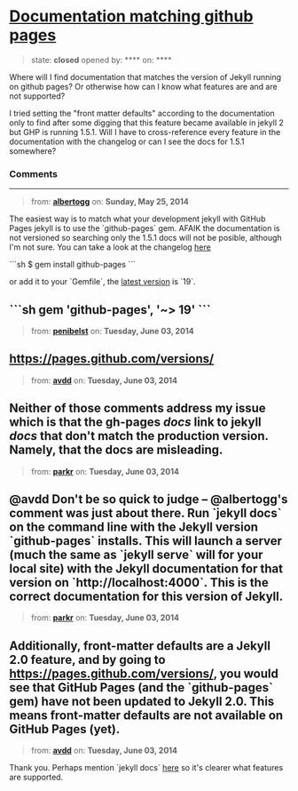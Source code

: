 # [Documentation matching github pages](https://github.com/jekyll/jekyll-help/issues/53)

> state: **closed** opened by: **** on: ****

Where will I find documentation that matches the version of Jekyll running on github pages?   Or otherwise how can I know what features are and are not supported?

I tried setting the &quot;front matter defaults&quot; according to the documentation only to find after some digging that this feature became available in jekyll 2 but GHP is running 1.5.1.    Will I have to cross-reference every feature in the documentation with the changelog or can I see the docs for 1.5.1 somewhere?

### Comments

---
> from: [**albertogg**](https://github.com/jekyll/jekyll-help/issues/53#issuecomment-44146533) on: **Sunday, May 25, 2014**

The easiest way is to match what your development jekyll with GitHub Pages jekyll is to use the &#x60;github-pages&#x60; gem. AFAIK the documentation is not versioned so searching only the 1.5.1 docs will not be posible, although I&#x27;m not sure. You can take a look at the changelog [here](http://jekyllrb.com/docs/history/#section-4) 

&#x60;&#x60;&#x60;sh
$ gem install github-pages
&#x60;&#x60;&#x60;

or add it to your &#x60;Gemfile&#x60;, the [latest version](http://rubygems.org/gems/github-pages) is &#x60;19&#x60;.

&#x60;&#x60;&#x60;sh
gem &#x27;github-pages&#x27;, &#x27;~&gt; 19&#x27;
&#x60;&#x60;&#x60;
---
> from: [**penibelst**](https://github.com/jekyll/jekyll-help/issues/53#issuecomment-45025057) on: **Tuesday, June 03, 2014**

https://pages.github.com/versions/
---
> from: [**avdd**](https://github.com/jekyll/jekyll-help/issues/53#issuecomment-45043492) on: **Tuesday, June 03, 2014**

Neither of those comments address my issue which is that the gh-pages *docs* link to jekyll *docs* that don&#x27;t match the production version.  Namely, that the docs are misleading.
---
> from: [**parkr**](https://github.com/jekyll/jekyll-help/issues/53#issuecomment-45048102) on: **Tuesday, June 03, 2014**

@avdd Don&#x27;t be so quick to judge – @albertogg&#x27;s comment was just about there. Run &#x60;jekyll docs&#x60; on the command line with the Jekyll version &#x60;github-pages&#x60; installs. This will launch a server (much the same as &#x60;jekyll serve&#x60; will for your local site) with the Jekyll documentation for that version on &#x60;http://localhost:4000&#x60;. This is the correct documentation for this version of Jekyll.
---
> from: [**parkr**](https://github.com/jekyll/jekyll-help/issues/53#issuecomment-45048189) on: **Tuesday, June 03, 2014**

Additionally, front-matter defaults are a Jekyll 2.0 feature, and by going to https://pages.github.com/versions/, you would see that GitHub Pages (and the &#x60;github-pages&#x60; gem) have not been updated to Jekyll 2.0. This means front-matter defaults are not available on GitHub Pages (yet).
---
> from: [**avdd**](https://github.com/jekyll/jekyll-help/issues/53#issuecomment-45054066) on: **Tuesday, June 03, 2014**

Thank you.  Perhaps mention &#x60;jekyll docs&#x60; [here](https://help.github.com/articles/using-jekyll-with-pages) so it&#x27;s clearer what features are supported.
